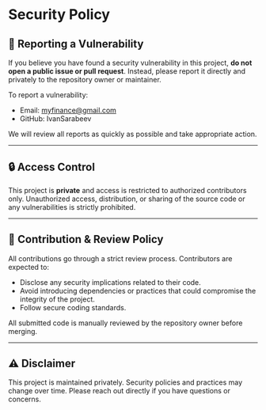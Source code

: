 # Security Policy

## 📣 Reporting a Vulnerability

If you believe you have found a security vulnerability in this project, **do not open a public issue or pull request**. Instead, please report it directly and privately to the repository owner or maintainer.

To report a vulnerability:

- Email: myfinance@gmail.com
- GitHub: IvanSarabeev

We will review all reports as quickly as possible and take appropriate action.

---

## 🔒 Access Control

This project is **private** and access is restricted to authorized contributors only. Unauthorized access, distribution, or sharing of the source code or any vulnerabilities is strictly prohibited.

---

## 🔁 Contribution & Review Policy

All contributions go through a strict review process. Contributors are expected to:

- Disclose any security implications related to their code.
- Avoid introducing dependencies or practices that could compromise the integrity of the project.
- Follow secure coding standards.

All submitted code is manually reviewed by the repository owner before merging.

---

## ⚠️ Disclaimer

This project is maintained privately. Security policies and practices may change over time. Please reach out directly if you have questions or concerns.

